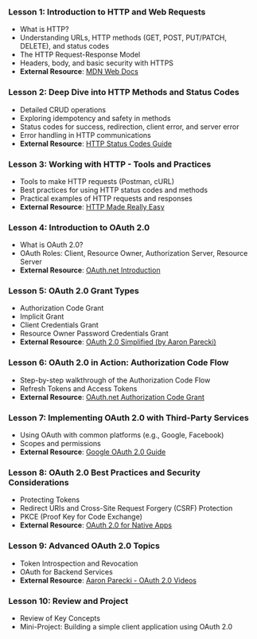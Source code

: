 ### Lesson 1: Introduction to HTTP and Web Requests
- What is HTTP?
- Understanding URLs, HTTP methods (GET, POST, PUT/PATCH, DELETE), and status codes
- The HTTP Request-Response Model
- Headers, body, and basic security with HTTPS
- **External Resource**: [MDN Web Docs](https://developer.mozilla.org/en-US/docs/Web/HTTP)

### Lesson 2: Deep Dive into HTTP Methods and Status Codes
- Detailed CRUD operations
- Exploring idempotency and safety in methods
- Status codes for success, redirection, client error, and server error
- Error handling in HTTP communications
- **External Resource**: [HTTP Status Codes Guide](https://httpstatuses.com/)

### Lesson 3: Working with HTTP - Tools and Practices
- Tools to make HTTP requests (Postman, cURL)
- Best practices for using HTTP status codes and methods
- Practical examples of HTTP requests and responses
- **External Resource**: [HTTP Made Really Easy](http://www.jmarshall.com/easy/http/)

### Lesson 4: Introduction to OAuth 2.0
- What is OAuth 2.0?
- OAuth Roles: Client, Resource Owner, Authorization Server, Resource Server
- **External Resource**: [OAuth.net Introduction](https://oauth.net/2/)

### Lesson 5: OAuth 2.0 Grant Types
- Authorization Code Grant
- Implicit Grant
- Client Credentials Grant
- Resource Owner Password Credentials Grant
- **External Resource**: [OAuth 2.0 Simplified (by Aaron Parecki)](https://aaronparecki.com/oauth-2-simplified/)

### Lesson 6: OAuth 2.0 in Action: Authorization Code Flow
- Step-by-step walkthrough of the Authorization Code Flow
- Refresh Tokens and Access Tokens
- **External Resource**: [OAuth.net Authorization Code Grant](https://oauth.net/2/grant-types/authorization-code/)

### Lesson 7: Implementing OAuth 2.0 with Third-Party Services
- Using OAuth with common platforms (e.g., Google, Facebook)
- Scopes and permissions
- **External Resource**: [Google OAuth 2.0 Guide](https://developers.google.com/identity/protocols/oauth2)

### Lesson 8: OAuth 2.0 Best Practices and Security Considerations
- Protecting Tokens
- Redirect URIs and Cross-Site Request Forgery (CSRF) Protection
- PKCE (Proof Key for Code Exchange)
- **External Resource**: [OAuth 2.0 for Native Apps](https://www.rfc-editor.org/rfc/rfc8252)

### Lesson 9: Advanced OAuth 2.0 Topics
- Token Introspection and Revocation
- OAuth for Backend Services
- **External Resource**: [Aaron Parecki - OAuth 2.0 Videos](https://aaronparecki.com/oauth-2.0-videos/)

### Lesson 10: Review and Project
- Review of Key Concepts
- Mini-Project: Building a simple client application using OAuth 2.0

